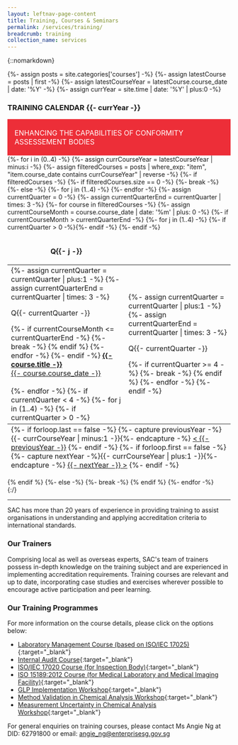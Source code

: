 ```yaml
---
layout: leftnav-page-content
title: Training, Courses & Seminars
permalink: /services/training/
breadcrumb: training
collection_name: services
---
```


<!-- COMMENT: The HTML code in between the '{::nomarkdown}{:/}' tags is used to display the table of training courses in different quarters of the different years -->
{::nomarkdown}

{%- assign posts = site.categories['courses'] -%}
{%- assign latestCourse = posts | first -%}
{%- assign latestCourseYear = latestCourse.course_date | date: '%Y' -%}
{%- assign currYear = site.time | date: '%Y' | plus:0 -%}

<div id="training-calendar">	
	<h3>TRAINING CALENDAR&nbsp;<span id="training-calendar-year-title">{{- currYear -}}</span></h3>
	<div style="padding:1rem;font-size:1rem;background-color:#ED2E38;color:#FFFFFF;">
		<span style="display:inline-block;max-width:84%;vertical-align:middle;">ENHANCING THE CAPABILITIES OF CONFORMITY ASSESSEMENT BODIES</span>
		<span style="display:inline-block;width:14%;height:50px;vertical-align:middle;background:url('/images/services/training-table-icon.png') no-repeat center center;background-size:contain;"></span>
	</div>
	{%- for i in (0..4) -%}
		{%- assign currCourseYear = latestCourseYear | minus:i -%}
		{%- assign filteredCourses = posts | where_exp: "item", "item.course_date contains currCourseYear" | reverse -%}
		{%- if filteredCourses -%}
			{%- if filteredCourses.size == 0 -%}
		    		{%- break -%}
			{%- else -%}			
			<table id="training-table-{{- currCourseYear -}}" class="trainingCoursesTable" {%- if currCourseYear == currYear -%}style="display:table;"{%- endif -%}>
				<thead>
					<tr>
						{%- for j in (1..4) -%}
						<th style="border:0;"><p class="trainingCoursesTableHeaderBar">Q{{- j -}}</p></th>
						{%- endfor -%}
					</tr>
				</thead>						
				<tbody>
					<tr>
						{%- assign currentQuarter = 0 -%}
						{%- assign currentQuarterEnd = currentQuarter | times: 3 -%}
						{%- for course in filteredCourses -%}
							{%- assign currentCourseMonth = course.course_date | date: '%m' | plus: 0 -%}
							{%- if currentCourseMonth > currentQuarterEnd  -%}						
								{%- for j in (1..4) -%}
									{%- if currentQuarter > 0 -%}</td>{%- endif -%}								
									<td>								
									{%- assign currentQuarter = currentQuarter | plus:1 -%}
									{%- assign currentQuarterEnd = currentQuarter | times: 3 -%}
										<p class="trainingCoursesTableHeaderBar">Q{{- currentQuarter -}}</p>
									{%- if currentCourseMonth <= currentQuarterEnd -%}
										{%- break -%}
									{% endif %}
								{%- endfor -%}	
							{%- endif -%}	
							<a href="{{- course.permalink -}}">
								<span style="font-weight:bold;">{{- course.title -}}</span>
								<br/>{{- course.course_date -}}
							</a>
							<br/><br/>	
						{%- endfor -%}
						{%- if currentQuarter < 4  -%}						
							{%- for j in (1..4) -%}
								{%- if currentQuarter > 0 -%}</td>{%- endif -%}								
								<td>								
								{%- assign currentQuarter = currentQuarter | plus:1 -%}
								{%- assign currentQuarterEnd = currentQuarter | times: 3 -%}
									<p class="trainingCoursesTableHeaderBar">Q{{- currentQuarter -}}</p>
								{%- if currentQuarter >= 4 -%}
									{%- break -%}
								{% endif %}
							{%- endfor -%}	
						{%- endif -%}	
					</tr>	
				</tbody>	
				<tfoot>
						<tr>
							<td colspan="4">
							{%- if forloop.last == false -%}
							{%- capture previousYear -%}{{- currCourseYear | minus:1 -}}{%- endcapture -%}
							<a href="#training-calendar" class="trainingYearSelect" data-currYear="{{- currCourseYear -}}" data-refYear="{{- previousYear -}}" style="left:0;">&lt;&nbsp;{{- previousYear -}}</a>
							{%- endif -%}
							{%- if forloop.first == false -%}
							{%- capture nextYear -%}{{- currCourseYear | plus:1 -}}{%- endcapture -%}
							<a href="#training-calendar" class="trainingYearSelect" data-currYear="{{- currCourseYear -}}" data-refYear="{{- nextYear -}}" style="right:0;">{{- nextYear -}}&nbsp;&gt;</a>
							{%- endif -%}
						</td>
						</tr>
				</tfoot>
			</table>
			{% endif %}
		{%- else -%}
			{%- break -%}
		{% endif %}		
	{%- endfor -%}		
</div>
{:/}
<!-- COMMENT: End of HTML code -->

---

SAC has more than 20 years of experience in providing training to assist organisations in understanding and applying accreditation criteria to international standards.

### Our Trainers
Comprising local as well as overseas experts, SAC's team of trainers possess in-depth knowledge on the training subject and are experienced in implementing accreditation requirements. Training courses are relevant and up to date, incorporating case studies and exercises wherever possible to encourage active participation and peer learning.

### Our Training Programmes
For more information on the course details, please click on the options below: 
<!-- COMMENT: The {:target="&#95;blank"} syntax at the end of the Markdown document link is used to open the document in a new window tab -->
* [Laboratory Management Course (based on ISO/IEC 17025)](/files/training/Course-Objectives-LM.pdf){:target="&#95;blank"}
* [Internal Audit Course](/files/training/Course-Objectives-IA.pdf){:target="&#95;blank"}
* [ISO/IEC 17020 Course (for Inspection Body)](/files/training/ISO-17020-Course.pdf){:target="&#95;blank"}
* [ISO 15189:2012 Course (for Medical Laboratory and Medical Imaging Facility)](/files/training/ISO-15189-Course-Overview-June-2013.pdf){:target="&#95;blank"}
* [GLP Implementation Workshop](/files/training/GLP-Implementation-Workshop.pdf){:target="&#95;blank"}
* [Method Validation in Chemical Analysis Workshop](/files/training/MV-(chemical)-workshop.pdf){:target="&#95;blank"}
* [Measurement Uncertainty in Chemical Analysis Workshop](/files/training/MU-(chemical)-workshop.pdf){:target="&#95;blank"}

For general enquiries on training courses, please contact Ms Angie Ng at DID: 62791800 or email: <angie_ng@enterprisesg.gov.sg>

